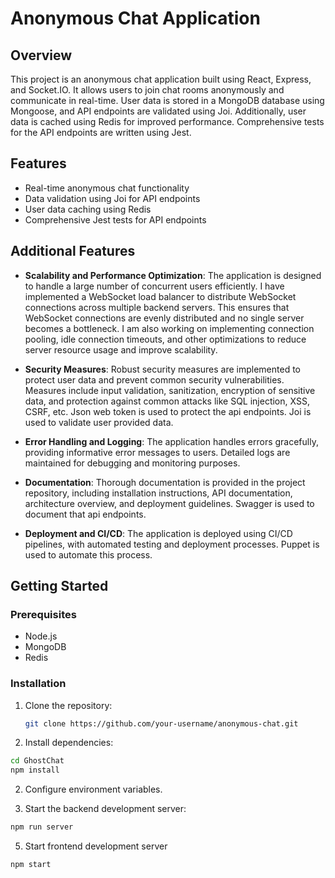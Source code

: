 # Anonymous Chat Application

## Overview

This project is an anonymous chat application built using React, Express, and Socket.IO. It allows users to join chat rooms anonymously and communicate in real-time. User data is stored in a MongoDB database using Mongoose, and API endpoints are validated using Joi. Additionally, user data is cached using Redis for improved performance. Comprehensive tests for the API endpoints are written using Jest.

## Features

- Real-time anonymous chat functionality
- Data validation using Joi for API endpoints
- User data caching using Redis
- Comprehensive Jest tests for API endpoints

## Additional Features

- **Scalability and Performance Optimization**: The application is designed to handle a large number of concurrent users efficiently. I have implemented a WebSocket load balancer to distribute WebSocket connections across multiple backend servers. This ensures that WebSocket connections are evenly distributed and no single server becomes a bottleneck. I am also working on implementing connection pooling, idle connection timeouts, and other optimizations to reduce server resource usage and improve scalability.
  
- **Security Measures**: Robust security measures are implemented to protect user data and prevent common security vulnerabilities. Measures include input validation, sanitization, encryption of sensitive data, and protection against common attacks like SQL injection, XSS, CSRF, etc. Json web token is used to protect the api endpoints. Joi is used to validate user provided data.

- **Error Handling and Logging**: The application handles errors gracefully, providing informative error messages to users. Detailed logs are maintained for debugging and monitoring purposes.

- **Documentation**: Thorough documentation is provided in the project repository, including installation instructions, API documentation, architecture overview, and deployment guidelines. Swagger is used to document that api endpoints.

- **Deployment and CI/CD**: The application is deployed using CI/CD pipelines, with automated testing and deployment processes. Puppet is used to automate this process.

## Getting Started

### Prerequisites

- Node.js
- MongoDB
- Redis

### Installation

1. Clone the repository:

   ```bash
   git clone https://github.com/your-username/anonymous-chat.git
   ```

2. Install dependencies:

  ```bash
  cd GhostChat
  npm install
  ```

2. Configure environment variables.

4. Start the backend development server:

  ```bash
  npm run server
  ```

5. Start frontend development server

  ```bash
  npm start
  ```